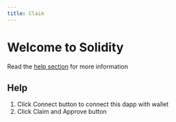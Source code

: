 ```yaml
---
title: Claim
---
```

# Welcome to Solidity
Read the [help section](#help) for more information

<Claim/>

## Help
1. Click Connect button to connect this dapp with wallet
2. Click Claim and Approve button

<script setup language="ts">
import Claim from './Claim.vue'
</script>